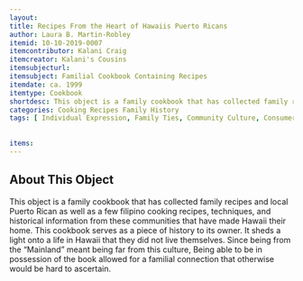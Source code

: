 ```yaml
---
layout:
title: Recipes From the Heart of Hawaiis Puerto Ricans
author: Laura B. Martin-Robley	
itemid: 10-10-2019-0007
itemcontributor: Kalani Craig
itemcreator: Kalani's Cousins
itemsubjecturl:
itemsubject: Familial Cookbook Containing Recipes
itemdate: ca. 1999
itemtype: Cookbook
shortdesc: This object is a family cookbook that has collected family recipes and local Puerto Rican as well as a few filipino cooking recipes, techniques, and historical information from these communities that have made Hawaii their home. This cookbook serves as a piece of history to its owner. It sheds a light onto a life in Hawaii that they did not live themselves. Since being from the “Mainland” meant being far from this culture, Being able to be in possession of the book allowed for a familial connection that otherwise would be hard to ascertain.
categories: Cooking Recipes Family History
tags: [ Individual Expression, Family Ties, Community Culture, Consumer Culture, Food, Island cooking Cooking, Puerto Rico Cooking, Hawaiian, Institute of Pacific Relations, Puerto Rican Immigration ]
 
 
items:
---
```


## About This Object 

This object is a family cookbook that has collected family recipes and local Puerto Rican as well as a few filipino cooking recipes, techniques, and historical information from these communities that have made Hawaii their home. This cookbook serves as a piece of history to its owner. It sheds a light onto a life in Hawaii that they did not live themselves. Since being from the “Mainland” meant being far from this culture, Being able to be in possession of the book allowed for a familial connection that otherwise would be hard to ascertain.


